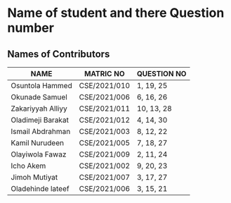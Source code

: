 # Name of student and there Question number

## Names of Contributors
| NAME | MATRIC NO | QUESTION NO |
|------| --------- |-------------|
| Osuntola Hammed | CSE/2021/010 | 1, 19, 25 |
| Okunade Samuel | CSE/2021/006 | 6, 16, 26 | 
| Zakariyyah Alliyy | CSE/2021/011 | 10, 13, 28 |
| Oladimeji Barakat | CSE/2021/012 | 4, 14, 30 |
| Ismail Abdrahman | CSE/2021/003 | 8, 12, 22|
| Kamil Nurudeen | CSE/2021/005 | 7, 18, 27 |
| Olayiwola Fawaz | CSE/2021/009 | 2, 11, 24 |
| Icho Akem| CSE/2021/002 | 9, 20, 23 |
| Jimoh Mutiyat | CSE/2021/007| 3, 17, 27|
| Oladehinde lateef | CSE/2021/006 | 3, 15, 21|

